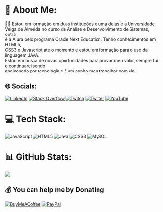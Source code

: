 # 💫 About Me:
🌱🌱 Estou em formação em duas instituções e uma delas é a Universidade <br>Veiga de Almeida no curso de Análise e Desenvolvimento de Sistemas, outra <br>é a Alura pelo programa Oracle Next Education. Tenho conhecimentos em HTML5,<br>CSS3 e Javascript até o momento e estou em formação para o uso da linguagem JAVA.<br>Estou em busca de novas oportunidades para provar meu valor, sempre fui e continuarei sendo<br>apaixonado por tecnologia e é um sonho meu trabalhar com ela.


## 🌐 Socials:
[![LinkedIn](https://img.shields.io/badge/LinkedIn-%230077B5.svg?logo=linkedin&logoColor=white)](https://linkedin.com/in/https://www.linkedin.com/in/ewerton-angelo-dev/) [![Stack Overflow](https://img.shields.io/badge/-Stackoverflow-FE7A16?logo=stack-overflow&logoColor=white)](https://stackoverflow.com/users/angelodev) [![Twitch](https://img.shields.io/badge/Twitch-%239146FF.svg?logo=Twitch&logoColor=white)](https://twitch.tv/twitch.tv/trakzera) [![Twitter](https://img.shields.io/badge/Twitter-%231DA1F2.svg?logo=Twitter&logoColor=white)](https://twitter.com/https://twitter.com/angeloewedev) [![YouTube](https://img.shields.io/badge/YouTube-%23FF0000.svg?logo=YouTube&logoColor=white)](https://youtube.com/@https://www.youtube.com/channel/UC0UVjV0w-pJ6Qmx88_Qyf4g) 

# 💻 Tech Stack:
![JavaScript](https://img.shields.io/badge/javascript-%23323330.svg?style=for-the-badge&logo=javascript&logoColor=%23F7DF1E) ![HTML5](https://img.shields.io/badge/html5-%23E34F26.svg?style=for-the-badge&logo=html5&logoColor=white) ![Java](https://img.shields.io/badge/java-%23ED8B00.svg?style=for-the-badge&logo=java&logoColor=white) ![CSS3](https://img.shields.io/badge/css3-%231572B6.svg?style=for-the-badge&logo=css3&logoColor=white) ![MySQL](https://img.shields.io/badge/mysql-%2300f.svg?style=for-the-badge&logo=mysql&logoColor=white)

# 📊 GitHub Stats:
![](https://github-readme-streak-stats.herokuapp.com/?user=EwertonMAng&theme=dark&hide_border=true)<br/>



## 💰 You can help me by Donating
  [![BuyMeACoffee](https://img.shields.io/badge/Buy%20Me%20a%20Coffee-ffdd00?style=for-the-badge&logo=buy-me-a-coffee&logoColor=black)](https://buymeacoffee.com/https://www.buymeacoffee.com/ewertonangp) [![PayPal](https://img.shields.io/badge/PayPal-00457C?style=for-the-badge&logo=paypal&logoColor=white)](https://paypal.me/ewerton.machado.angelo@gmail.com) 

  
